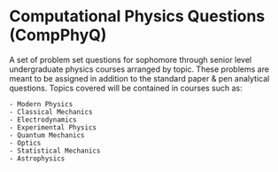 # Computational Physics Questions (CompPhyQ)
A set of problem set questions for sophomore through senior level 
undergraduate physics courses arranged by topic. These problems are meant
to be assigned in addition to the standard paper & pen analytical questions.
Topics covered will be contained in courses such as:

	- Modern Physics
	- Classical Mechanics
	- Electrodynamics
	- Experimental Physics
	- Quantum Mechanics
	- Optics
	- Statistical Mechanics
	- Astrophysics